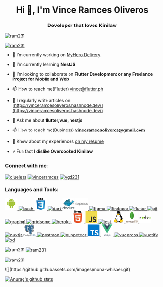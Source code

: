 <h1 align="center">Hi 👋, I'm Vince Ramces Oliveros</h1>
<h3 align="center">Developer that loves Kinilaw</h3>

<p align="left"> <img src="https://komarev.com/ghpvc/?username=ram231&label=Profile%20views&color=0e75b6&style=flat" alt="ram231" /> </p>

<p align="left"> <a href="https://github.com/ryo-ma/github-profile-trophy"><img src="https://github-profile-trophy.vercel.app/?username=ram231" alt="ram231" /></a> </p>

- 🔭 I’m currently working on [MyHero Delivery](https://play.google.com/store/apps/details?id=com.semicolon.myherodelivery)

- 🌱 I’m currently learning **NestJS**

- 👯 I’m looking to collaborate on **Flutter Development or any Freelance Project for Mobile and Web**

- 📫 How to reach me(Flutter) [vince@flutter.ph](vince@flutter.ph)

- 📝 I regularly write articles on [https://vinceramcesoliveros.hashnode.dev/](https://vinceramcesoliveros.hashnode.dev/)

- 💬 Ask me about **flutter,vue, nestjs**

- 📫 How to reach me(Business) **vinceramcesoliveros@gmail.com**

- 📄 Know about my experiences [on my resume](https://docs.google.com/document/d/1-zZafvR8mgfA04enmdcI9dAx30zunUva42W5kTfZoVg/edit?usp=sharing)

- ⚡ Fun fact **I dislike Overcooked Kinilaw**

<h3 align="left">Connect with me:</h3>
<p align="left">
<a href="https://dev.to/clueless" target="blank"><img align="center" src="https://cdn.jsdelivr.net/npm/simple-icons@3.0.1/icons/dev-dot-to.svg" alt="clueless" height="30" width="40" /></a>
<a href="https://twitter.com/vinceramces" target="blank"><img align="center" src="https://cdn.jsdelivr.net/npm/simple-icons@3.0.1/icons/twitter.svg" alt="vinceramces" height="30" width="40" /></a>
<a href="https://fb.com/vgd231" target="blank"><img align="center" src="https://cdn.jsdelivr.net/npm/simple-icons@3.0.1/icons/facebook.svg" alt="vgd231" height="30" width="40" /></a>
</p>

<h3 align="left">Languages and Tools:</h3>
<p align="left"> <a href="https://developer.android.com" target="_blank"> <img src="https://raw.githubusercontent.com/devicons/devicon/master/icons/android/android-original-wordmark.svg" alt="android" width="40" height="40"/> </a> <a href="https://www.gnu.org/software/bash/" target="_blank"> <img src="https://www.vectorlogo.zone/logos/gnu_bash/gnu_bash-icon.svg" alt="bash" width="40" height="40"/> </a> <a href="https://www.w3schools.com/css/" target="_blank"> <img src="https://raw.githubusercontent.com/devicons/devicon/master/icons/css3/css3-original-wordmark.svg" alt="css3" width="40" height="40"/> </a> <a href="https://dart.dev" target="_blank"> <img src="https://www.vectorlogo.zone/logos/dartlang/dartlang-icon.svg" alt="dart" width="40" height="40"/> </a> <a href="https://www.docker.com/" target="_blank"> <img src="https://raw.githubusercontent.com/devicons/devicon/master/icons/docker/docker-original-wordmark.svg" alt="docker" width="40" height="40"/> </a> <a href="https://expressjs.com" target="_blank"> <img src="https://raw.githubusercontent.com/devicons/devicon/master/icons/express/express-original-wordmark.svg" alt="express" width="40" height="40"/> </a> <a href="https://www.figma.com/" target="_blank"> <img src="https://www.vectorlogo.zone/logos/figma/figma-icon.svg" alt="figma" width="40" height="40"/> </a> <a href="https://firebase.google.com/" target="_blank"> <img src="https://www.vectorlogo.zone/logos/firebase/firebase-icon.svg" alt="firebase" width="40" height="40"/> </a> <a href="https://flutter.dev" target="_blank"> <img src="https://www.vectorlogo.zone/logos/flutterio/flutterio-icon.svg" alt="flutter" width="40" height="40"/> </a> <a href="https://git-scm.com/" target="_blank"> <img src="https://www.vectorlogo.zone/logos/git-scm/git-scm-icon.svg" alt="git" width="40" height="40"/> </a> <a href="https://graphql.org" target="_blank"> <img src="https://www.vectorlogo.zone/logos/graphql/graphql-icon.svg" alt="graphql" width="40" height="40"/> </a> <a href="https://gridsome.org/" target="_blank"> <img src="https://www.vectorlogo.zone/logos/gridsome/gridsome-icon.svg" alt="gridsome" width="40" height="40"/> </a> <a href="https://heroku.com" target="_blank"> <img src="https://www.vectorlogo.zone/logos/heroku/heroku-icon.svg" alt="heroku" width="40" height="40"/> </a> <a href="https://www.w3.org/html/" target="_blank"> <img src="https://raw.githubusercontent.com/devicons/devicon/master/icons/html5/html5-original-wordmark.svg" alt="html5" width="40" height="40"/> </a> <a href="https://developer.mozilla.org/en-US/docs/Web/JavaScript" target="_blank"> <img src="https://raw.githubusercontent.com/devicons/devicon/master/icons/javascript/javascript-original.svg" alt="javascript" width="40" height="40"/> </a> <a href="https://jestjs.io" target="_blank"> <img src="https://www.vectorlogo.zone/logos/jestjsio/jestjsio-icon.svg" alt="jest" width="40" height="40"/> </a> <a href="https://www.linux.org/" target="_blank"> <img src="https://raw.githubusercontent.com/devicons/devicon/master/icons/linux/linux-original.svg" alt="linux" width="40" height="40"/> </a> <a href="https://www.mongodb.com/" target="_blank"> <img src="https://raw.githubusercontent.com/devicons/devicon/master/icons/mongodb/mongodb-original-wordmark.svg" alt="mongodb" width="40" height="40"/> </a> <a href="https://nodejs.org" target="_blank"> <img src="https://raw.githubusercontent.com/devicons/devicon/master/icons/nodejs/nodejs-original-wordmark.svg" alt="nodejs" width="40" height="40"/> </a> <a href="https://nuxtjs.org/" target="_blank"> <img src="https://www.vectorlogo.zone/logos/nuxtjs/nuxtjs-icon.svg" alt="nuxtjs" width="40" height="40"/> </a> <a href="https://www.postgresql.org" target="_blank"> <img src="https://raw.githubusercontent.com/devicons/devicon/master/icons/postgresql/postgresql-original-wordmark.svg" alt="postgresql" width="40" height="40"/> </a> <a href="https://postman.com" target="_blank"> <img src="https://www.vectorlogo.zone/logos/getpostman/getpostman-icon.svg" alt="postman" width="40" height="40"/> </a> <a href="https://github.com/puppeteer/puppeteer" target="_blank"> <img src="https://www.vectorlogo.zone/logos/pptrdev/pptrdev-official.svg" alt="puppeteer" width="40" height="40"/> </a> <a href="https://www.typescriptlang.org/" target="_blank"> <img src="https://raw.githubusercontent.com/devicons/devicon/master/icons/typescript/typescript-original.svg" alt="typescript" width="40" height="40"/> </a> <a href="https://vuejs.org/" target="_blank"> <img src="https://raw.githubusercontent.com/devicons/devicon/master/icons/vuejs/vuejs-original-wordmark.svg" alt="vuejs" width="40" height="40"/> </a> <a href="https://vuepress.vuejs.org/" target="_blank"> <img src="https://raw.githubusercontent.com/AliasIO/wappalyzer/master/src/drivers/webextension/images/icons/VuePress.svg" alt="vuepress" width="40" height="40"/> </a> <a href="https://vuetifyjs.com/en/" target="_blank"> <img src="https://bestofjs.org/logos/vuetify.svg" alt="vuetify" width="40" height="40"/> </a> <a href="https://www.adobe.com/products/xd.html" target="_blank"> <img src="https://cdn.worldvectorlogo.com/logos/adobe-xd.svg" alt="xd" width="40" height="40"/> </a> </p>

<p><img align="left" src="https://github-readme-stats.vercel.app/api/top-langs?username=ram231&show_icons=true&locale=en&layout=compact" alt="ram231" /></p>

<p>&nbsp;<img align="center" src="https://github-readme-stats.vercel.app/api?username=ram231&show_icons=true&locale=en" alt="ram231" /></p>

<p><img align="center" src="https://github-readme-streak-stats.herokuapp.com/?user=ram231&" alt="ram231" /></p>
![](https://github.githubassets.com/images/mona-whisper.gif)

[![Anurag's github stats](https://github-readme-stats.vercel.app/api?username=ram231&count_private=true&show_icons=true&theme=radical)](https://github.com/anuraghazra/github-readme-stats)

